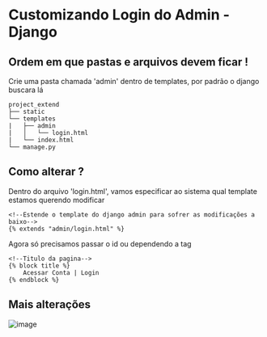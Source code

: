 # Customizando Login do Admin - Django

## Ordem em que pastas e arquivos devem ficar !
<p>Crie uma pasta chamada 'admin' dentro de templates, por padrão o django buscara lá </p>

```
project_extend
├── static
└── templates
|   ├── admin
|   │   └── login.html
|   └── index.html
└── manage.py
```

## Como alterar ?
<p>Dentro do arquivo 'login.html', vamos especificar ao sistema qual template estamos querendo modificar</p>

```
<!--Estende o template do django admin para sofrer as modificações a baixo-->
{% extends "admin/login.html" %}
```

<p>Agora só precisamos passar o id ou dependendo a tag</p>

```
<!--Titulo da pagina-->
{% block title %}
    Acessar Conta | Login
{% endblock %}
```


## Mais alterações
![image](https://user-images.githubusercontent.com/62525983/107123791-6b484b00-687e-11eb-85d5-dcfd6c23963f.png)
